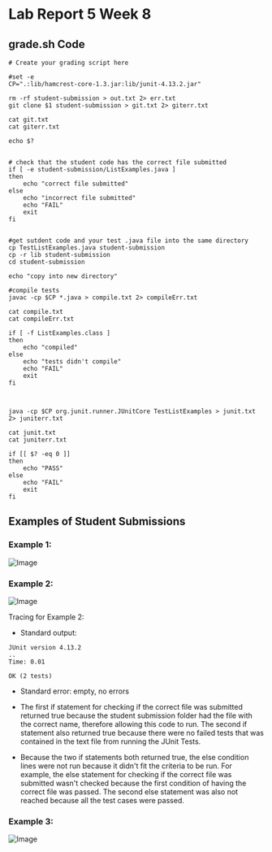 # Lab Report 5 Week 8 #

## grade.sh Code

```
# Create your grading script here

#set -e
CP=".:lib/hamcrest-core-1.3.jar:lib/junit-4.13.2.jar"

rm -rf student-submission > out.txt 2> err.txt
git clone $1 student-submission > git.txt 2> giterr.txt

cat git.txt
cat giterr.txt

echo $?


# check that the student code has the correct file submitted
if [ -e student-submission/ListExamples.java ]
then
    echo "correct file submitted"
else
    echo "incorrect file submitted"
    echo "FAIL"
    exit
fi


#get sutdent code and your test .java file into the same directory
cp TestListExamples.java student-submission
cp -r lib student-submission
cd student-submission

echo "copy into new directory"

#compile tests
javac -cp $CP *.java > compile.txt 2> compileErr.txt

cat compile.txt
cat compileErr.txt

if [ -f ListExamples.class ]
then 
    echo "compiled"
else 
    echo "tests didn't compile"
    echo "FAIL"
    exit
fi



java -cp $CP org.junit.runner.JUnitCore TestListExamples > junit.txt 2> juniterr.txt

cat junit.txt
cat juniterr.txt

if [[ $? -eq 0 ]]
then
    echo "PASS"
else
    echo "FAIL"
    exit
fi

```

## Examples of Student Submissions

### Example 1:
![Image](https://elbbeele.github.io/cse15l-lab-reports/first.png)

### Example 2:
![Image](https://elbbeele.github.io/cse15l-lab-reports/second.png)

Tracing for Example 2:
- Standard output:
```
JUnit version 4.13.2
..
Time: 0.01

OK (2 tests)
```

- Standard error: empty, no errors

- The first if statement for checking if the correct file was submitted returned true because the student submission folder had the file with the correct name, therefore allowing this code to run. The second if statement also returned true because there were no failed tests that was contained in the text file from running the JUnit Tests. 
- Because the two if statements both returned true, the else condition lines were not run because it didn't fit the criteria to be run. For example, the else statement for checking if the correct file was submitted wasn't checked because the first condition of having the correct file was passed. The second else statement was also not reached because all the test cases were passed. 

### Example 3:
![Image](https://elbbeele.github.io/cse15l-lab-reports/third.png)
